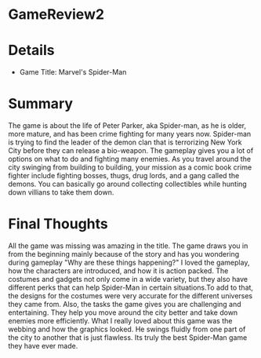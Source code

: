 # GameReview2

# Details
- Game Title: Marvel's Spider-Man
# Summary
The game is about the life of Peter Parker, aka Spider-man, as he is older, more mature, and has been crime fighting for many years now. 
Spider-man is trying to find the leader of the demon clan that is terrorizing New York City before they can release a bio-weapon. The 
gameplay gives you a lot of options on what to do and fighting many enemies. As you travel around the city swinging from building to 
building, your mission as a comic book crime fighter include fighting bosses, thugs, drug lords, and a gang called the demons. You can 
basically go around collecting collectibles while hunting down villians to take them down. 
# Final Thoughts
All the game was missing was amazing in the title. The game draws you in from the beginning mainly because of the story and has you wondering during gameplay "Why are these things happening?" I loved the gameplay, how the characters are introduced, and how it is action packed. The costumes and gadgets not only come in a wide variety, but they also have different perks that can help Spider-Man in certain situations.To add to that, the designs for the costumes were very accurate for the different universes they came from. Also, the tasks the game gives you are challenging and entertaining. They help you move around the city better and take down enemies more efficiently. What I really loved about this game was the webbing and how the graphics looked. He swings fluidly from one part of the city to another that is just flawless. Its truly the best Spider-Man game they have ever made.
